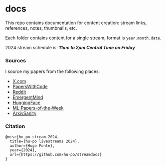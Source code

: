 # docs

This repo contains documentation for content creation: stream links, references, notes, thumbnails, etc.

Each folder contains content for a single stream, format is `year.month.date`.

2024 stream schedule is: _**11am to 2pm Central Time on Friday**_

### Sources

I source my papers from the following places:

- [X.com](https://x.com/i/lists/1653485531546767361)
- [PapersWithCode](https://paperswithcode.com/)
- [Reddit](https://www.reddit.com/user/deephugs/m/ml/top/?t=week)
- [EmergentMind](https://www.emergentmind.com/)
- [HuggingFace](https://huggingface.co/papers)
- [ML-Papers-of-the-Week](https://github.com/dair-ai/ML-Papers-of-the-Week)
- [ArxivSanity](http://www.arxiv-sanity.com/)

### Citation

```
@misc{hu-po-stream-2024,
  title={hu-po livestreams 2024},
  author={Hugo Ponte},
  year={2024},
  url={https://github.com/hu-po/streamdocs}
}
